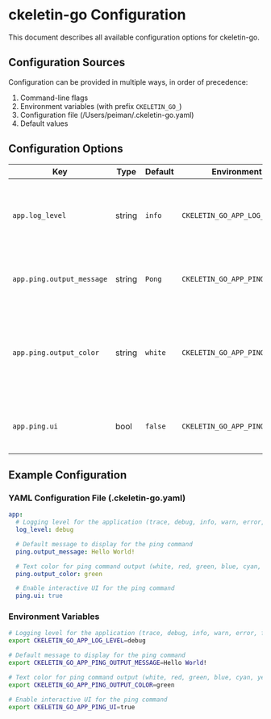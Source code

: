 # ckeletin-go Configuration

This document describes all available configuration options for ckeletin-go.

## Configuration Sources

Configuration can be provided in multiple ways, in order of precedence:

1. Command-line flags
2. Environment variables (with prefix `CKELETIN_GO_`)
3. Configuration file (/Users/peiman/.ckeletin-go.yaml)
4. Default values

## Configuration Options

| Key | Type | Default | Environment Variable | Description |
|-----|------|---------|---------------------|-------------|
| `app.log_level` | string | `info` | `CKELETIN_GO_APP_LOG_LEVEL` | Logging level for the application (trace, debug, info, warn, error, fatal, panic) |
| `app.ping.output_message` | string | `Pong` | `CKELETIN_GO_APP_PING_OUTPUT_MESSAGE` | Default message to display for the ping command |
| `app.ping.output_color` | string | `white` | `CKELETIN_GO_APP_PING_OUTPUT_COLOR` | Text color for ping command output (white, red, green, blue, cyan, yellow, magenta) |
| `app.ping.ui` | bool | `false` | `CKELETIN_GO_APP_PING_UI` | Enable interactive UI for the ping command |

## Example Configuration

### YAML Configuration File (.ckeletin-go.yaml)

```yaml
app:
  # Logging level for the application (trace, debug, info, warn, error, fatal, panic)
  log_level: debug

  # Default message to display for the ping command
  ping.output_message: Hello World!

  # Text color for ping command output (white, red, green, blue, cyan, yellow, magenta)
  ping.output_color: green

  # Enable interactive UI for the ping command
  ping.ui: true

```

### Environment Variables

```bash
# Logging level for the application (trace, debug, info, warn, error, fatal, panic)
export CKELETIN_GO_APP_LOG_LEVEL=debug

# Default message to display for the ping command
export CKELETIN_GO_APP_PING_OUTPUT_MESSAGE=Hello World!

# Text color for ping command output (white, red, green, blue, cyan, yellow, magenta)
export CKELETIN_GO_APP_PING_OUTPUT_COLOR=green

# Enable interactive UI for the ping command
export CKELETIN_GO_APP_PING_UI=true

```
